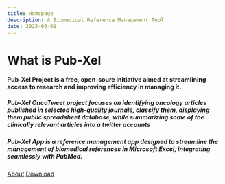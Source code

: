 ```yaml
---
title: Homepage
description: A Biomedical Reference Management Tool
date: 2025-03-01
---
```


# What is Pub-Xel

#### **Pub-Xel Project** is a free, open-soure initiative aimed at streamlining access to research and improving efficiency in managing it. 

##### **Pub-Xel OncoTweet** project focuses on identifying **oncology articles published in selected high-quality journals**, classify them, displaying them **public spreadsheet database**, while summarizing some of the clinically relevant articles into a **twitter accounts**

##### **Pub-Xel App** is a reference management app designed to streamline the management of biomedical references in **Microsoft Excel**, integrating seamlessly with **PubMed**. 
[About]()  [Download]()